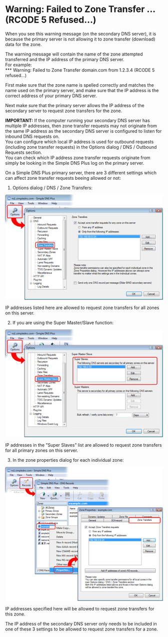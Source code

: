 ﻿---
category: 14
frontpage: false
comments: true
refs: 160
created-utc: 2019-01-01
modified-utc: 2019-01-01
---
# Warning: Failed to Zone Transfer ... (RCODE 5 Refused...)

When you see this warning message (on the secondary DNS server), it is because the primary server is not allowing it to zone transfer (download) data for the zone.

The warning message will contain the name of the zone attempted transferred and the IP address of the primary DNS server.  
For example:  
*** Warning: Failed to Zone Transfer domain.com from 1.2.3.4 (RCODE 5 refused...)

First make sure that the zone name is spelled correctly and matches the name used on the primary server, and make sure that the IP address is the correct address of your primary DNS server.

Next make sure that the primary server allows the IP address of the secondary server to request zone transfers for the zone.

**IMPORTANT:** If the computer running your secondary DNS server has multiple IP addresses, then zone transfer requests may not originate from the same IP address as the secondary DNS server is configured to listen for inbound DNS requests on.  
You can configure which local IP address is used for outbound requests (including zone transfer requests) in the Options dialog / DNS / Outbound Requests section.  
You can check which IP address zone transfer requests originate from simply be looking in the Simple DNS Plus log on the primary server.

On a Simple DNS Plus primary server, there are 3 different settings which can affect zone transfer requests beeing allowed or not:

1) Options dialog / DNS / Zone Transfers:

![](img/146/1.png)

IP addresses listed here are allowed to request zone transfers for all zones on this server.

2) If you are using the Super Master/Slave function:

![](img/146/2.png)

IP addresses in the ”Super Slaves” list are allowed to request zone transfers for all primary zones on this server.

3) In the zone properties dialog for each individual zone:

![](img/146/3.png)

IP addresses specified here will be allowed to request zone transfers for this zone.

  
The IP address of the secondary DNS server only needs to be included in one of these 3 settings to be allowed to request zone transfers for a zone.

